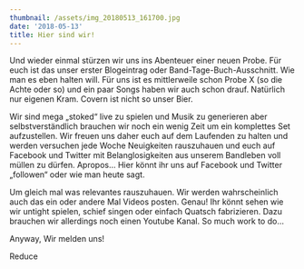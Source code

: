 ```yaml
---
thumbnail: /assets/img_20180513_161700.jpg
date: '2018-05-13'
title: Hier sind wir!
---
```

Und wieder einmal stürzen wir uns ins Abenteuer einer neuen Probe. Für euch ist das unser erster Blogeintrag oder Band-Tage-Buch-Ausschnitt. Wie man es eben halten will. Für uns ist es mittlerweile schon Probe X (so die Achte oder so) und ein paar Songs haben wir auch schon drauf. Natürlich nur eigenen Kram. Covern ist nicht so unser Bier.

Wir sind mega „stoked“ live zu spielen und Musik zu generieren aber selbstverständlich brauchen wir noch ein wenig Zeit um ein komplettes Set aufzustellen. Wir freuen uns daher euch auf dem Laufenden zu halten und werden versuchen jede Woche Neuigkeiten rauszuhauen und euch auf Facebook und Twitter mit Belanglosigkeiten aus unserem Bandleben voll müllen zu dürfen. Apropos… Hier könnt ihr uns auf Facebook und Twitter „followen“ oder wie man heute sagt.

Um gleich mal was relevantes rauszuhauen. Wir werden wahrscheinlich auch das ein oder andere Mal Videos posten. Genau! Ihr könnt sehen wie wir untight spielen, schief singen oder einfach Quatsch fabrizieren. Dazu brauchen wir allerdings noch einen Youtube Kanal. So much work to do…

Anyway, Wir melden uns!

Reduce

